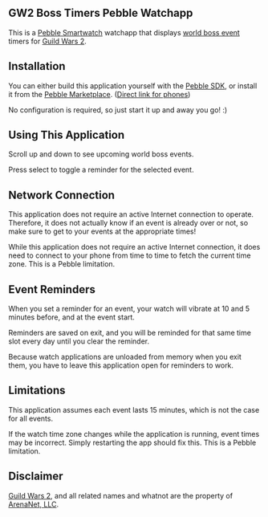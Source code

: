 GW2 Boss Timers Pebble Watchapp
-------------------------------
This is a [Pebble Smartwatch](http://getpebble.com) watchapp that displays
[world boss event](http://wiki.guildwars2.com/wiki/World_boss) timers for
[Guild Wars 2](http://guildwars2.com).

Installation
------------
You can either build this application yourself with the
[Pebble SDK](https://developer.getpebble.com), or install it from the
[Pebble Marketplace](https://apps.getpebble.com/applications/5361b1a97ca4c8ba5e00003e).
([Direct link for phones](pebble://appstore/5361b1a97ca4c8ba5e00003e))

No configuration is required, so just start it up and away you go! :)

Using This Application
----------------------
Scroll up and down to see upcoming world boss events.

Press select to toggle a reminder for the selected event.

Network Connection
------------------
This application does not require an active Internet connection to operate.
Therefore, it does not actually know if an event is already over or not, so
make sure to get to your events at the appropriate times!

While this application does not require an active Internet connection, it does
need to connect to your phone from time to time to fetch the current time zone.
This is a Pebble limitation.

Event Reminders
---------------
When you set a reminder for an event, your watch will vibrate at 10 and 5
minutes before, and at the event start.

Reminders are saved on exit, and you will be reminded for that same time slot
every day until you clear the reminder.

Because watch applications are unloaded from memory when you exit them, you
have to leave this application open for reminders to work.

Limitations
-----------
This application assumes each event lasts 15 minutes, which is not the case
for all events.

If the watch time zone changes while the application is running, event times
may be incorrect. Simply restarting the app should fix this. This is a Pebble
limitation.

Disclaimer
----------
[Guild Wars 2](http://guildwars2.com), and all related names and whatnot are
the property of [ArenaNet, LLC](http://www.arena.net).
